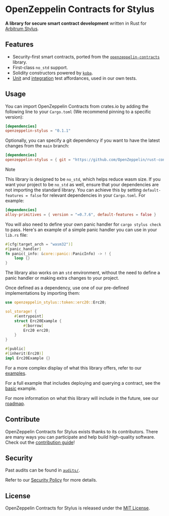# OpenZeppelin Contracts for Stylus

**A library for secure smart contract development** written in Rust for
[Arbitrum Stylus](https://docs.arbitrum.io/stylus/gentle-introduction).

## Features

- Security-first smart contracts, ported from the [`openzeppelin-contracts`]
  library.
- First-class `no_std` support.
- Solidity constructors powered by [`koba`].
- [Unit] and [integration] test affordances, used in our own tests.

[`openzeppelin-contracts`]: https://github.com/OpenZeppelin/openzeppelin-contracts

[`koba`]: https://github.com/OpenZeppelin/koba

[Unit]: ./lib/motsu/README.md

[integration]: ./lib/e2e/README.md

## Usage

You can import OpenZeppelin Contracts from crates.io by adding the following
line to your `Cargo.toml` (We recommend pinning to a specific version):

```toml
[dependencies]
openzeppelin-stylus = "0.1.1"
```

Optionally, you can specify a git dependency if you want to have the latest
changes from the `main` branch:

```toml
[dependencies]
openzeppelin-stylus = { git = "https://github.com/OpenZeppelin/rust-contracts-stylus" }
```

> [!NOTE]
> This library is designed to be `no_std`, which helps reduce wasm size. If you want your project to be `no_std` as well, ensure that your dependencies are not importing the standard library.
>You can achieve this by setting `default-features = false` for relevant dependencies in your `Cargo.toml`. For example:
>
> ```toml
> [dependencies]
> alloy-primitives = { version = "=0.7.6", default-features = false }
>
> ```
>
> You will also need to define your own panic handler for `cargo stylus check` to pass.
> Here's an example of a simple panic handler you can use in your `lib.rs` file:
>
> ```rust
> #[cfg(target_arch = "wasm32")]
> #[panic_handler]
> fn panic(_info: &core::panic::PanicInfo) -> ! {
>     loop {}
> }
> ```
>
> The library also works on an `std` environment, without the need to define a panic handler or making extra changes to your project.

Once defined as a dependency, use one of our pre-defined implementations by
importing them:

```rust
use openzeppelin_stylus::token::erc20::Erc20;

sol_storage! {
    #[entrypoint]
    struct Erc20Example {
        #[borrow]
        Erc20 erc20;
    }
}

#[public]
#[inherit(Erc20)]
impl Erc20Example {}
```

For a more complex display of what this library offers, refer to our
[examples](./examples).

For a full example that includes deploying and querying a contract, see the
[basic] example.

For more information on what this library will include in the future, see our
[roadmap].

[basic]: ./examples/basic
[roadmap]: https://github.com/OpenZeppelin/rust-contracts-stylus/milestone/2

## Contribute

OpenZeppelin Contracts for Stylus exists thanks to its contributors. There are
many ways you can participate and help build high-quality software. Check out
the [contribution guide](CONTRIBUTING.md)!

## Security

Past audits can be found in [`audits/`](./audits).

Refer to our [Security Policy](SECURITY.md) for more details.

## License

OpenZeppelin Contracts for Stylus is released under
the [MIT License](./LICENSE).
